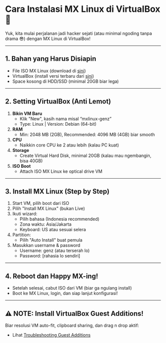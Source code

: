# Cara Instalasi MX Linux di VirtualBox 🚀

Yuk, kita mulai perjalanan jadi hacker sejati (atau minimal ngoding tanpa drama 😎) dengan MX Linux di VirtualBox!

---

## 1. Bahan yang Harus Disiapin
- File ISO MX Linux (download di [sini](https://mxlinux.org/download-links/))
- VirtualBox (install versi terbaru dari [sini](https://www.virtualbox.org/wiki/Downloads))
- Space kosong di HDD/SSD (minimal 20GB biar lega)

---

## 2. Setting VirtualBox (Anti Lemot)
1. **Bikin VM Baru**  
   - Klik "New", kasih nama misal “mxlinux-genz”
   - Type: Linux | Version: Debian (64-bit)
2. **RAM**  
   - Min: 2048 MB (2GB), Recommended: 4096 MB (4GB) biar smooth
3. **CPU**  
   - Naikkin core CPU ke 2 atau lebih (kalau PC kuat)
4. **Storage**  
   - Create Virtual Hard Disk, minimal 20GB (kalau mau ngembangin, bisa 40GB)
5. **ISO Boot**  
   - Attach ISO MX Linux ke optical drive VM

---

## 3. Install MX Linux (Step by Step)
1. Start VM, pilih boot dari ISO
2. Pilih "Install MX Linux" (bukan Live)
3. Ikuti wizard:  
   - Pilih bahasa (Indonesia recommended)
   - Zona waktu: Asia/Jakarta
   - Keyboard: US atau sesuai selera
4. Partition:  
   - Pilih "Auto Install" buat pemula
5. Masukkan username & password  
   - Username: genz (atau terserah lo)
   - Password: [rahasia lo sendiri]

---

## 4. Reboot dan Happy MX-ing!
- Setelah selesai, cabut ISO dari VM (biar ga ngulang install)
- Boot ke MX Linux, login, dan siap lanjut konfigurasi!

---

## ⚠️ NOTE: Install VirtualBox Guest Additions!
Biar resolusi VM auto-fit, clipboard sharing, dan drag n drop aktif:
- Lihat [Troubleshooting Guest Additions](../troubleshooting.md#kendala-guest-additions)
